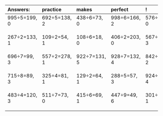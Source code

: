 | Answers: | practice | makes | perfect | ! |
| :--- | :--- | :--- | :--- | :--- |
| 995÷5=199, 0 | 692÷5=138, 2 | 438÷6=73, 0 | 998÷6=166, 2 | 576÷2=288, 0 | 
|   |   |   |   |   | 
|   |   |   |   |   | 
|   |   |   |   |   | 
| 267÷2=133, 1 | 109÷2=54, 1 | 108÷6=18, 0 | 406÷2=203, 0 | 567÷4=141, 3 | 
|   |   |   |   |   | 
|   |   |   |   |   | 
|   |   |   |   |   | 
| 696÷7=99, 3 | 557÷2=278, 1 | 922÷7=131, 5 | 928÷7=132, 4 | 842÷3=280, 2 | 
|   |   |   |   |   | 
|   |   |   |   |   | 
|   |   |   |   |   | 
| 715÷8=89, 3 | 325÷4=81, 1 | 129÷2=64, 1 | 288÷5=57, 3 | 924÷8=115, 4 | 
|   |   |   |   |   | 
|   |   |   |   |   | 
|   |   |   |   |   | 
| 483÷4=120, 3 | 511÷7=73, 0 | 415÷6=69, 1 | 447÷9=49, 6 | 301÷3=100, 1 | 
|   |   |   |   |   | 
|   |   |   |   |   | 
|   |   |   |   |   | 
